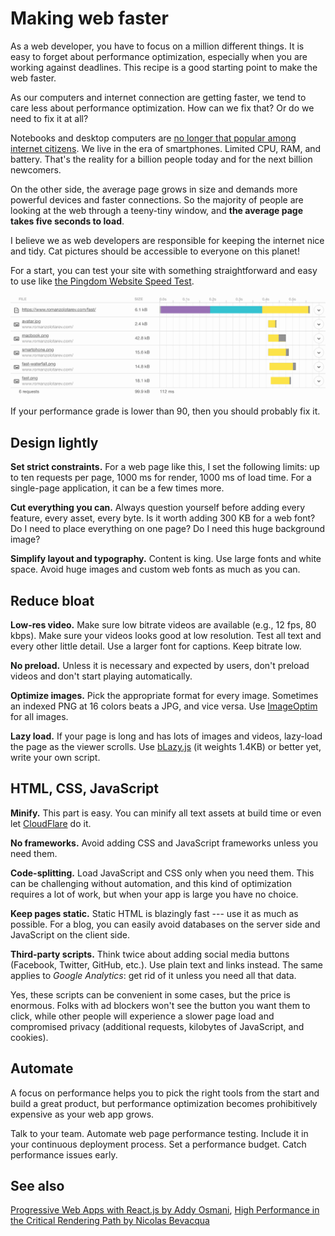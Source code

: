 # Making web faster

As a web developer, you have to focus on a million different things. It is
easy to forget about performance optimization, especially when you are
working against deadlines. This recipe is a good starting point to make
the web faster.

As our computers and internet connection are getting faster, we tend to
care less about performance optimization. How can we fix that? Or do we
need to fix it at all?

Notebooks and desktop computers are [no longer that popular among internet
citizens](http://gs.statcounter.com/platform-market-share/desktop-mobile-tablet).
We live in the era of smartphones. Limited CPU, RAM, and battery. That's
the reality for a billion people today and for the next billion newcomers.

On the other side, the average page grows in size and demands more
powerful devices and faster connections. So the majority of people are
looking at the web through a teeny-tiny window, and **the average page
takes five seconds to load**.

I believe we as web developers are responsible for keeping the internet
nice and tidy. Cat pictures should be accessible to everyone on this
planet!

For a start, you can test your site with something straightforward and
easy to use like [the Pingdom Website Speed
Test](https://tools.pingdom.com).

![Pingdom Speed Test results](/fast-waterfall.png)

If your performance grade is lower than 90, then you should probably fix
it.

## Design lightly

**Set strict constraints.** For a web page like this, I set the following
limits: up to ten requests per page, 1000 ms for render, 1000 ms of load
time. For a single-page application, it can be a few times more.

**Cut everything you can.** Always question yourself before adding every
feature, every asset, every byte. Is it worth adding 300 KB for a web
font? Do I need to place everything on one page? Do I need this huge
background image?

**Simplify layout and typography.** Content is king. Use large fonts and
white space. Avoid huge images and custom web fonts as much as you can.

## Reduce bloat

**Low-res video.** Make sure low bitrate videos are available (e.g., 12
fps, 80 kbps). Make sure your videos looks good at low resolution. Test
all text and every other little detail. Use a larger font for captions.
Keep bitrate low.

**No preload.** Unless it is necessary and expected by users, don't
preload videos and don't start playing automatically.

**Optimize images.** Pick the appropriate format for every image.
Sometimes an indexed PNG at 16 colors beats a JPG, and vice versa. Use
[ImageOptim](https://imageoptim.com) for all images.

**Lazy load.** If your page is long and has lots of images and videos,
lazy-load the page as the viewer scrolls. Use
[bLazy.js](https://github.com/dinbror/blazy/) (it weights 1.4KB) or better
yet, write your own script.

## HTML, CSS, JavaScript

**Minify.** This part is easy. You can minify all text assets at build
time or even let [CloudFlare](https://www.cloudflare.com) do it.

**No frameworks.** Avoid adding CSS and JavaScript frameworks unless you
need them.

**Code-splitting.** Load JavaScript and CSS only when you need them. This
can be challenging without automation, and this kind of optimization
requires a lot of work, but when your app is large you have no choice.

**Keep pages static.** Static HTML is blazingly fast --- use it as much as
possible. For a blog, you can easily avoid databases on the server side
and JavaScript on the client side.

**Third-party scripts.** Think twice about adding social media buttons
(Facebook, Twitter, GitHub, etc.). Use plain text and links instead. The
same applies to *Google Analytics*: get rid of it unless you need all that
data.

Yes, these scripts can be convenient in some cases, but the price is
enormous. Folks with ad blockers won't see the button you want them to
click, while other people will experience a slower page load and
compromised privacy (additional requests, kilobytes of JavaScript, and
cookies).

## Automate

A focus on performance helps you to pick the right tools from the start
and build a great product, but performance optimization becomes
prohibitively expensive as your web app grows.

Talk to your team. Automate web page performance testing. Include it in
your continuous deployment process. Set a performance budget. Catch
performance issues early.

## See also

[Progressive Web Apps with React.js by Addy Osmani](https://medium.com/@addyosmani/progressive-web-apps-with-react-js-part-2-page-load-performance-33b932d97cf2),
[High Performance in the Critical Rendering Path by Nicolas Bevacqua](https://www.youtube.com/watch?v=PqA3jBpT6T0)

